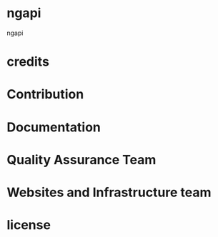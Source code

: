 # ngapi
ngapi

# credits

# Contribution

# Documentation

# Quality Assurance Team

# Websites and Infrastructure team

# license

